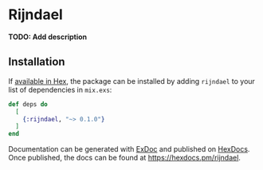 # Rijndael

**TODO: Add description**

## Installation

If [available in Hex](https://hex.pm/docs/publish), the package can be installed
by adding `rijndael` to your list of dependencies in `mix.exs`:

```elixir
def deps do
  [
    {:rijndael, "~> 0.1.0"}
  ]
end
```

Documentation can be generated with [ExDoc](https://github.com/elixir-lang/ex_doc)
and published on [HexDocs](https://hexdocs.pm). Once published, the docs can
be found at <https://hexdocs.pm/rijndael>.


